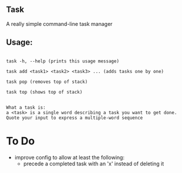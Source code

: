 ## Task
A really simple command-line task manager


## Usage: 

```

task -h, --help (prints this usage message)

task add <task1> <task2> <task3> ... (adds tasks one by one) 

task pop (removes top of stack)

task top (shows top of stack)


What a task is:
a <task> is a single word describing a task you want to get done.
Quote your input to express a multiple-word sequence
``` 


# To Do
+ improve config to allow at least the following:
  - precede a completed task with an 'x' instead of deleting it
